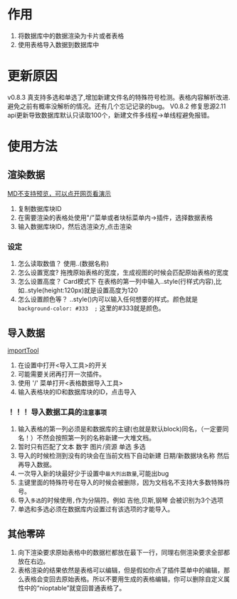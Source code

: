 # 作用
1. 将数据库中的数据渲染为卡片或者表格
2. 使用表格导入数据到数据库中

# 更新原因
v0.8.3 真支持多选和单选了,增加新建文件名的特殊符号检测。表格内容解析改进.避免之前有概率没解析的情况。还有几个忘记记录的bug。
V0.8.2 修复思源2.11 api更新导致数据库默认只读取100个，新建文件多线程->单线程避免报错。
# 使用方法
## 渲染数据
[MD不支持预览，可以点开网页看演示](https://github.com/AirParty/siyuan-plugin-niop-DataBaseTable/assets/7642279/112f9f2b-bb60-48df-bc0c-fa160874a16b)
1. 复制数据库块ID
2. 在需要渲染的表格处使用"/"菜单或者块标菜单内->插件，选择数据表格
3. 输入数据库块ID，然后选渲染方,点击渲染
### 设定
1. 怎么读取数值？
    使用..(数据名称)
2. 怎么设置宽度?
    拖拽原始表格的宽度，生成视图的时候会匹配原始表格的宽度
3. 怎么设置高度？
    Card模式下 在表格的第一列中输入..style(行样式内容),比如..style(height:120px)就是设置高度为120
4. 怎么设置颜色等？
..style()内可以输入任何想要的样式。颜色就是 `background-color: #333  ;`  这里的#333就是颜色。
## 导入数据
[importTool](https://github.com/AirParty/siyuan-plugin-niop-DataBaseTable/assets/7642279/22d25560-0acf-4575-8e2a-831ec7204625)
1. 在设置中打开<导入工具>的开关
2. 可能需要关闭再打开一次插件。
3. 使用 '/' 菜单打开<表格数据导入工具>
4. 输入表格块的ID和数据库块的ID，点击导入
### ！！！ 导入数据工具的`注意事项`
1. 输入表格的第一列必须是和数据库的主键(也就是默认block)同名，（一定要同名！）不然会按照第一列的名称新建一大堆文档。
2. 暂时只有匹配了文本 数字 图片/资源 单选 多选
3. 导入的时候检测到没有的块会在当前文档下自动新建 日期/新数据块名称  然后再导入数据。
4. 一次导入新的块最好少于设置中`最大列出数量`,可能出bug
5. 主键里面的特殊符号在导入的时候会被删除，因为文档名不支持大多数特殊符号。
6. 导入`多选`的时候使用`,`作为分隔符。例如 吉他,贝斯,钢琴 会被识别为3个选项
7. 单选和多选必须在数据库内设置过有该选项的才能导入。
## 其他零碎
1. 向下渲染要求原始表格中的数据栏都放在最下一行，同理右侧渲染要求全部都放在右边。
2. 表格渲染的结果依然是表格可以编辑，但是假如你点了插件菜单中的编辑，那么表格会变回去原始表格。所以不要用生成的表格编辑，你可以删除自定义属性中的“nioptable”就变回普通表格了。